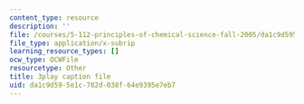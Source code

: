 ```yaml
---
content_type: resource
description: ''
file: /courses/5-112-principles-of-chemical-science-fall-2005/da1c9d595e1c782d038f64e9395e7eb7_-uEwMV9DHZo.srt
file_type: application/x-subrip
learning_resource_types: []
ocw_type: OCWFile
resourcetype: Other
title: 3play caption file
uid: da1c9d59-5e1c-782d-038f-64e9395e7eb7
---
```

